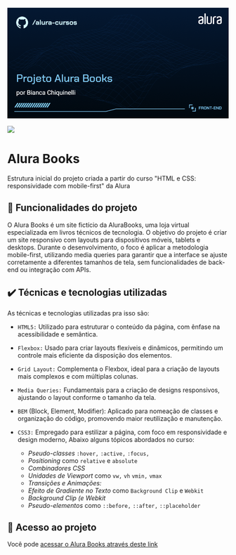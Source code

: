 ![thumbnail](./assets/thumbnail-alurabooks.png)

![](https://img.shields.io/github/license/alura-cursos/android-com-kotlin-personalizando-ui)

# Alura Books

Estrutura inicial do projeto criada a partir do curso "HTML e CSS: responsividade com mobile-first" da Alura

## 🔨 Funcionalidades do projeto

O Alura Books é um site fictício da AluraBooks, uma loja virtual especializada em livros técnicos de tecnologia. O objetivo do projeto é criar um site responsivo com layouts para dispositivos móveis, tablets e desktops. Durante o desenvolvimento, o foco é aplicar a metodologia mobile-first, utilizando media queries para garantir que a interface se ajuste corretamente a diferentes tamanhos de tela, sem funcionalidades de back-end ou integração com APIs.

## ✔️ Técnicas e tecnologias utilizadas

As técnicas e tecnologias utilizadas pra isso são:

- `HTML5:` Utilizado para estruturar o conteúdo da página, com ênfase na acessibilidade e semântica.

- `Flexbox:` Usado para criar layouts flexíveis e dinâmicos, permitindo um controle mais eficiente da disposição dos elementos.
- `Grid Layout:` Complementa o Flexbox, ideal para a criação de layouts mais complexos e com múltiplas colunas.
- `Media Queries:` Fundamentais para a criação de designs responsivos, ajustando o layout conforme o tamanho da tela.
- `BEM` (Block, Element, Modifier): Aplicado para nomeação de classes e organização do código, promovendo maior reutilização e manutenção.
- `CSS3:` Empregado para estilizar a página, com foco em responsividade e design moderno, Abaixo alguns tópicos abordados no curso:
  - _Pseudo-classes_ `:hover,` `:active,` `:focus,` 
  - _Positioning_ como `relative` e `absolute`
  - _Combinadores CSS_ 
  - _Unidades de Viewport_  como `vw,` `vh` `vmin,` `vmax`
  - _Transições e Animações:_ 
  - _Efeito de Gradiente no Texto_ como `Background Clip` e `Webkit`
  - _Background Clip (e Webkit_
  - _Pseudo-elementos_ como `::before,` `::after,` `::placeholder`

## 📁 Acesso ao projeto

Você pode [ acessar o Alura Books através deste link](https://alura-books-eight-blue.vercel.app/)
